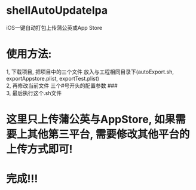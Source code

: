# shellAutoUpdateIpa

iOS一键自动打包上传蒲公英或App Store


# 使用方法:

 1, 下载项目, 把项目中的三个文件 放入与工程相同目录下(autoExport.sh,  exportAppstore.plist,  exportTest.plist)  
 2, 再修改当前文件 三个#号开头的配置参数   ###  
 3, 最后执行这个.sh文件  

# 这里只上传蒲公英与AppStore, 如果需要上其他第三平台, 需要修改其他平台的上传方式即可!

# 完成!!!
